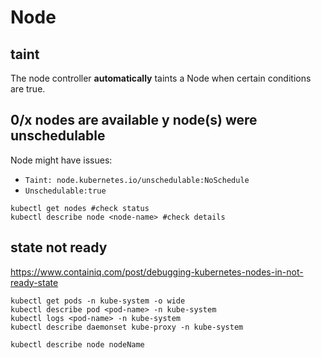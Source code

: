 # Node

## taint
The node controller **automatically** taints a Node when certain conditions are true. 

## 0/x nodes are available y node(s) were unschedulable
Node might have issues:
- `Taint: node.kubernetes.io/unschedulable:NoSchedule`
- `Unschedulable:true`
```
kubectl get nodes #check status
kubectl describe node <node-name> #check details
```

## state not ready
https://www.containiq.com/post/debugging-kubernetes-nodes-in-not-ready-state
```
kubectl get pods -n kube-system -o wide
kubectl describe pod <pod-name> -n kube-system
kubectl logs <pod-name> -n kube-system
kubectl describe daemonset kube-proxy -n kube-system

kubectl describe node nodeName
```
